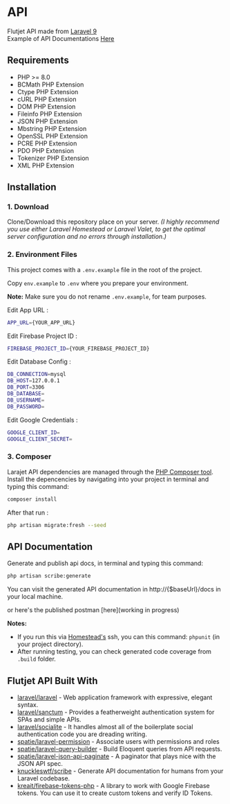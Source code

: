 

#  API

Flutjet API made from [Laravel 9](https://laravel.com/) <br>
Example of API Documentations [Here](http://103.82.243.88/docs)

## Requirements
- PHP >= 8.0
- BCMath PHP Extension
- Ctype PHP Extension
- cURL PHP Extension
- DOM PHP Extension
- Fileinfo PHP Extension
- JSON PHP Extension
- Mbstring PHP Extension
- OpenSSL PHP Extension
- PCRE PHP Extension
- PDO PHP Extension
- Tokenizer PHP Extension
- XML PHP Extension


## Installation

### 1. Download
  Clone/Download this repository place on your server. *(I highly recommend you use either Laravel Homestead or Laravel Valet, to get the optimal server configuration and no errors through installation.)*

### 2. Environment Files
This project comes with a `.env.example` file in the root of the project.

Copy `env.example` to `.env` where you prepare your environment.

**Note:** Make sure you do not rename `.env.example`, for team purposes.

Edit App URL :
```bash
APP_URL={YOUR_APP_URL}
```

Edit Firebase Project ID :
```bash
FIREBASE_PROJECT_ID={YOUR_FIREBASE_PROJECT_ID}
```

Edit Database Config :
```bash
DB_CONNECTION=mysql
DB_HOST=127.0.0.1
DB_PORT=3306
DB_DATABASE=
DB_USERNAME=
DB_PASSWORD=
```

Edit Google Credentials :
```bash
GOOGLE_CLIENT_ID=
GOOGLE_CLIENT_SECRET=
```

### 3. Composer
Larajet API dependencies are managed through the [PHP Composer tool](https://getcomposer.org/). Install the depencencies by navigating into your project in terminal and typing this command:
```bash
composer install
```

After that run :
```bash
php artisan migrate:fresh --seed
```

## API Documentation 
Generate and publish api docs, in terminal and typing this command:
```bash
php artisan scribe:generate
```

You can visit the generated API documentation in http://{$baseUrl}/docs in your local machine.

or here's the published postman [here](working in progress)


**Notes:** 
- If you run this via [Homestead's](https://laravel.com/docs/homestead) ssh, you can this command: `phpunit` (in your project directory).
- After running testing, you can check generated code coverage from `.build` folder.


## Flutjet API Built With

* [laravel/laravel](https://github.com/laravel/laravel) - Web application framework with expressive, elegant syntax.
* [laravel/sanctum](https://github.com/laravel/sanctum) - Provides a featherweight authentication system for SPAs and simple APIs.
* [laravel/socialite](https://github.com/knuckleswtf/scribe) - It handles almost all of the boilerplate social authentication code you are dreading writing.
* [spatie/laravel-permission](https://github.com/spatie/laravel-permission) - Associate users with permissions and roles
* [spatie/laravel-query-builder](https://github.com/spatie/laravel-query-builder) - Build Eloquent queries from API requests.
* [spatie/laravel-json-api-paginate](https://github.com/spatie/laravel-json-api-paginate) - A paginator that plays nice with the JSON API spec.
* [knuckleswtf/scribe](https://github.com/knuckleswtf/scribe) - Generate API documentation for humans from your Laravel codebase.
* [kreait/firebase-tokens-php](https://github.com/kreait/firebase-tokens-php) - A library to work with Google Firebase tokens. You can use it to create custom tokens and verify ID Tokens.
